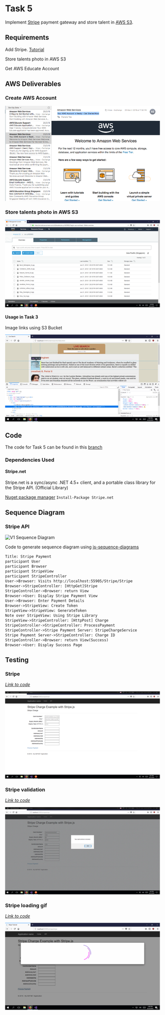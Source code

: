 # Task 5

Implement [Stripe](http://stripe.com) payment gateway and store talent in [AWS S3](https://aws.amazon.com/s3/).

## Requirements

Add Stripe. [Tutorial](https://docs.google.com/document/d/1sBDyVmLOHkDB5cHqbnG3mzuwwv6y5QSMWhifBxKxvvI/edit)

Store talents photo in AWS S3

Get AWS Educate Account

## AWS Deliverables

### Create AWS Account

![Created account](Pictures/Task5/Created-account.png)

### Store talents photo in AWS S3

![S3 Bucket](Pictures/Task5/S3-Bucket.png)

#### Usage in Task 3

Image links using S3 Bucket

![Image Links](Pictures/Task3/Using-S3Bucket.png)

## Code

The code for Task 5 can be found in this [branch](https://github.com/francisyzy/CSCAssignment/tree/Task5)

### Dependencies Used

#### Stripe.net

Stripe.net is a sync/async .NET 4.5+ client, and a portable class library for the Stripe API.  (Official Library)

[Nuget package manager](https://www.nuget.org/packages/Stripe.net/)
``` Install-Package Stripe.net ```

## Sequence Diagram

### Stripe API

![V1 Sequence Diagram](Pictures/Task5/Stripe-Sequence.svg)

Code to generate sequence diagram using [js-sequence-diagrams](https://bramp.github.io/js-sequence-diagrams/)

```Sequence
Title: Stripe Payment
participant User
participant Browser
participant StripeView
participant StripeController
User->Browser: Visits http://localhost:55905/Stripe/Stripe
Browser->StripeController: [HttpGet]Stripe
StripeController->Browser: return View
Browser->User: Display Stripe Payment View
User->Browser: Enter Payment Details
Browser->StripeView: Create Token
StripeView->StripeView: GenerateToken
Note over StripeView: Using Stripe Library
StripeView->StripeController: [HttpPost] Charge
StripeController->StripeController: ProcessPayment
StripeController->Stripe Payment Server: StripeChargeService
Stripe Payment Server->StripeController: Charge ID
StripeController->Browser: return View(Success)
Browser->User: Display Success Page
```

## Testing

### Stripe

*[Link to code](https://github.com/francisyzy/CSCAssignment/commit/30156bd9b437c364a2576bdf11edd5533ce840a2)*

![Stripe](Pictures/Task5/Stripe.png)

### Stripe validation

*[Link to code](https://github.com/francisyzy/CSCAssignment/blob/Task5/CSCAssignment/Views/Stripe/Stripe.cshtml#L249-L281)*

![Postman-http](Pictures/Task5/Stripe-error.png)

### Stripe loading gif

*[Link to code](https://github.com/francisyzy/CSCAssignment/blob/Task5/CSCAssignment/Views/Stripe/Stripe.cshtml#L13-L114)*

![Loading](Pictures/Task5/Loading.png)

